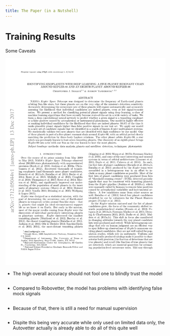 ```yaml
---
title: The Paper (in a Nutshell)
---
```


# Training Results

Some Caveats

<div class="grid grid-cols-2 justify-center justify-items-center items-start">
<div>  
<a href="https://arxiv.org/pdf/1712.05044" target="_blank">
  <img src="/images/1712.05044v1-01.png" class="max-h-100 shadow-xl hover:shadow-2xl ease-in-out duration-400" />
</a>
</div>
<div class="mt-5 list">

* The high overall accuracy should not fool one to blindly trust the model
* Compared to Robovetter, the model has problems with identifying false mock signals
* Because of that, there is still a need for manual supervision
* Dispite this being very accurate while only used on limited data only, the Autovetter actually is already able to do all of this quite well

</div>
</div>

<style>
  a {
    border-style: none !important;
  }

  a:hover {
    border-style: none !important;
  }

  .list li{
    margin-bottom: 1.8rem !important;
  }
</style>

